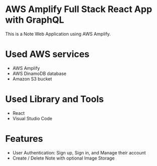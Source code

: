 # AWS Amplify Full Stack React App with GraphQL
This is a Note Web Application using AWS Amplify. 

# Used AWS services 
- AWS Amplify
- AWS DinamoDB database
- Amazon S3 bucket

# Used Library and Tools
- React
- Visual Studio Code

# Features
- User Authentication: Sign up, Sign in, and Manage their account 
- Create / Delete Note with optional Image Storage 
